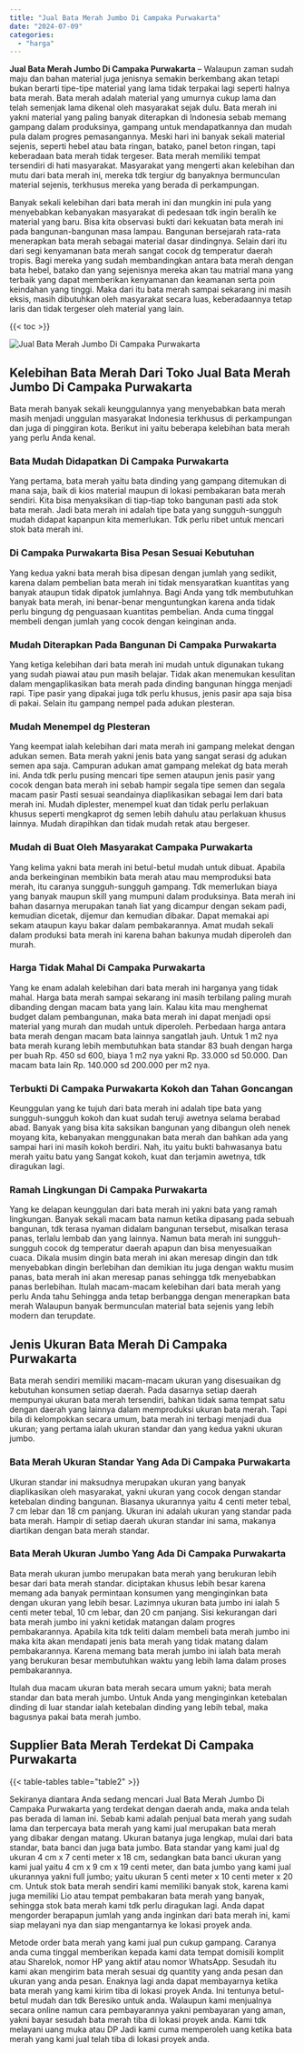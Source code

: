 ```yaml
---
title: "Jual Bata Merah Jumbo Di Campaka Purwakarta"
date: "2024-07-09"
categories: 
  - "harga"
---
```


**Jual Bata Merah Jumbo Di Campaka Purwakarta** – Walaupun zaman sudah maju dan bahan material juga jenisnya semakin berkembang akan tetapi bukan berarti tipe-tipe material yang lama tidak terpakai lagi seperti halnya bata merah. Bata merah adalah material yang umurnya cukup lama dan telah semenjak lama dikenal oleh masyarakat sejak dulu. Bata merah ini yakni material yang paling banyak diterapkan di Indonesia sebab memang gampang dalam produksinya, gampang untuk mendapatkannya dan mudah pula dalam progres pemasangannya. Meski hari ini banyak sekali material sejenis, seperti hebel atau bata ringan, batako, panel beton ringan, tapi keberadaan bata merah tidak tergeser. Bata merah memiliki tempat tersendiri di hati masyarakat. Masyarakat yang mengerti akan kelebihan dan mutu dari bata merah ini, mereka tdk tergiur dg banyaknya bermunculan material sejenis, terkhusus mereka yang berada di perkampungan.

Banyak sekali kelebihan dari bata merah ini dan mungkin ini pula yang menyebabkan kebanyakan masyarakat di pedesaan tdk ingin beralih ke material yang baru. Bisa kita observasi bukti dari kekuatan bata merah ini pada bangunan-bangunan masa lampau. Bangunan bersejarah rata-rata menerapkan bata merah sebagai material dasar dindingnya. Selain dari itu dari segi kenyamanan bata merah sangat cocok dg temperatur daerah tropis. Bagi mereka yang sudah membandingkan antara bata merah dengan bata hebel, batako dan yang sejenisnya mereka akan tau matrial mana yang terbaik yang dapat memberikan kenyamanan dan keamanan serta poin keindahan yang tinggi. Maka dari itu bata merah sampai sekarang ini masih eksis, masih dibutuhkan oleh masyarakat secara luas, keberadaannya tetap laris dan tidak tergeser oleh material yang lain.

{{< toc >}}

![Jual Bata Merah Jumbo Di Campaka Purwakarta](/images/jual-bata-merah-02.png)

## Kelebihan Bata Merah Dari Toko Jual Bata Merah Jumbo Di Campaka Purwakarta

Bata merah banyak sekali keunggulannya yang menyebabkan bata merah masih menjadi unggulan masyarakat Indonesia terkhusus di perkampungan dan juga di pinggiran kota. Berikut ini yaitu beberapa kelebihan bata merah yang perlu Anda kenal.

### Bata Mudah Didapatkan Di Campaka Purwakarta

Yang pertama, bata merah yaitu bata dinding yang gampang ditemukan di mana saja, baik di kios material maupun di lokasi pembakaran bata merah sendiri. Kita bisa menyaksikan di tiap-tiap toko bangunan pasti ada stok bata merah. Jadi bata merah ini adalah tipe bata yang sungguh-sungguh mudah didapat kapanpun kita memerlukan. Tdk perlu ribet untuk mencari stok bata merah ini.

### Di Campaka Purwakarta Bisa Pesan Sesuai Kebutuhan

Yang kedua yakni bata merah bisa dipesan dengan jumlah yang sedikit, karena dalam pembelian bata merah ini tidak mensyaratkan kuantitas yang banyak ataupun tidak dipatok jumlahnya. Bagi Anda yang tdk membutuhkan banyak bata merah, ini benar-benar menguntungkan karena anda tidak perlu bingung dg penguasaan kuantitas pembelian. Anda cuma tinggal membeli dengan jumlah yang cocok dengan keinginan anda.

### Mudah Diterapkan Pada Bangunan Di Campaka Purwakarta

Yang ketiga kelebihan dari bata merah ini mudah untuk digunakan tukang yang sudah piawai atau pun masih belajar. Tidak akan menemukan kesulitan dalam mengaplikasikan bata merah pada dinding bangunan hingga menjadi rapi. Tipe pasir yang dipakai juga tdk perlu khusus, jenis pasir apa saja bisa di pakai. Selain itu gampang nempel pada adukan plesteran.

### Mudah Menempel dg Plesteran

Yang keempat ialah kelebihan dari mata merah ini gampang melekat dengan adukan semen. Bata merah yakni jenis bata yang sangat serasi dg adukan semen apa saja. Campuran adukan amat gampang melekat dg bata merah ini. Anda tdk perlu pusing mencari tipe semen ataupun jenis pasir yang cocok dengan bata merah ini sebab hampir segala tipe semen dan segala macam pasir Pasti sesuai seandainya diaplikasikan sebagai lem dari bata merah ini. Mudah diplester, menempel kuat dan tidak perlu perlakuan khusus seperti mengkaprot dg semen lebih dahulu atau perlakuan khusus lainnya. Mudah dirapihkan dan tidak mudah retak atau bergeser.

### Mudah di Buat Oleh Masyarakat Campaka Purwakarta

Yang kelima yakni bata merah ini betul-betul mudah untuk dibuat. Apabila anda berkeinginan membikin bata merah atau mau memproduksi bata merah, itu caranya sungguh-sungguh gampang. Tdk memerlukan biaya yang banyak maupun skill yang mumpuni dalam produksinya. Bata merah ini bahan dasarnya merupakan tanah liat yang dicampur dengan sekam padi, kemudian dicetak, dijemur dan kemudian dibakar. Dapat memakai api sekam ataupun kayu bakar dalam pembakarannya. Amat mudah sekali dalam produksi bata merah ini karena bahan bakunya mudah diperoleh dan murah.

### Harga Tidak Mahal Di Campaka Purwakarta

Yang ke enam adalah kelebihan dari bata merah ini harganya yang tidak mahal. Harga bata merah sampai sekarang ini masih terbilang paling murah dibanding dengan macam bata yang lain. Kalau kita mau menghemat budget dalam pembangunan, maka bata merah ini dapat menjadi opsi material yang murah dan mudah untuk diperoleh. Perbedaan harga antara bata merah dengan macam bata lainnya sangatlah jauh. Untuk 1 m2 nya bata merah kurang lebih membutuhkan bata standar 83 buah dengan harga per buah Rp. 450 sd 600, biaya 1 m2 nya yakni Rp. 33.000 sd 50.000. Dan macam bata lain Rp. 140.000 sd 200.000 per m2 nya.

### Terbukti Di Campaka Purwakarta Kokoh dan Tahan Goncangan

Keunggulan yang ke tujuh dari bata merah ini adalah tipe bata yang sungguh-sungguh kokoh dan kuat sudah teruji awetnya selama berabad abad. Banyak yang bisa kita saksikan bangunan yang dibangun oleh nenek moyang kita, kebanyakan menggunakan bata merah dan bahkan ada yang sampai hari ini masih kokoh berdiri. Nah, itu yaitu bukti bahwasanya batu merah yaitu batu yang Sangat kokoh, kuat dan terjamin awetnya, tdk diragukan lagi.

### Ramah Lingkungan Di Campaka Purwakarta

Yang ke delapan keunggulan dari bata merah ini yakni bata yang ramah lingkungan. Banyak sekali macam bata namun ketika dipasang pada sebuah bangunan, tdk terasa nyaman didalam bangunan tersebut, misalkan terasa panas, terlalu lembab dan yang lainnya. Namun bata merah ini sungguh-sungguh cocok dg temperatur daerah apapun dan bisa menyesuaikan cuaca. Dikala musim dingin bata merah ini akan meresap dingin dan tdk menyebabkan dingin berlebihan dan demikian itu juga dengan waktu musim panas, bata merah ini akan meresap panas sehingga tdk menyebabkan panas berlebihan. Itulah macam-macam kelebihan dari bata merah yang perlu Anda tahu Sehingga anda tetap berbangga dengan menerapkan bata merah Walaupun banyak bermunculan material bata sejenis yang lebih modern dan terupdate.

## Jenis Ukuran Bata Merah Di Campaka Purwakarta

Bata merah sendiri memiliki macam-macam ukuran yang disesuaikan dg kebutuhan konsumen setiap daerah. Pada dasarnya setiap daerah mempunyai ukuran bata merah tersendiri, bahkan tidak sama tempat satu dengan daerah yang lainnya dalam memproduksi ukuran bata merah. Tapi bila di kelompokkan secara umum, bata merah ini terbagi menjadi dua ukuran; yang pertama ialah ukuran standar dan yang kedua yakni ukuran jumbo.

### Bata Merah Ukuran Standar Yang Ada Di Campaka Purwakarta

Ukuran standar ini maksudnya merupakan ukuran yang banyak diaplikasikan oleh masyarakat, yakni ukuran yang cocok dengan standar ketebalan dinding bangunan. Biasanya ukurannya yaitu 4 centi meter tebal, 7 cm lebar dan 18 cm panjang. Ukuran ini adalah ukuran yang standar pada bata merah. Hampir di setiap daerah ukuran standar ini sama, makanya diartikan dengan bata merah standar.

### Bata Merah Ukuran Jumbo Yang Ada Di Campaka Purwakarta

Bata merah ukuran jumbo merupakan bata merah yang berukuran lebih besar dari bata merah standar. diciptakan khusus lebih besar karena memang ada banyak permintaan konsumen yang menginginkan bata dengan ukuran yang lebih besar. Lazimnya ukuran bata jumbo ini ialah 5 centi meter tebal, 10 cm lebar, dan 20 cm panjang. Sisi kekurangan dari bata merah jumbo ini yakni ketidak matangan dalam progres pembakarannya. Apabila kita tdk teliti dalam membeli bata merah jumbo ini maka kita akan mendapati jenis bata merah yang tidak matang dalam pembakarannya. Karena memang bata merah jumbo ini ialah bata merah yang berukuran besar membutuhkan waktu yang lebih lama dalam proses pembakarannya.

Itulah dua macam ukuran bata merah secara umum yakni; bata merah standar dan bata merah jumbo. Untuk Anda yang menginginkan ketebalan dinding di luar standar ialah ketebalan dinding yang lebih tebal, maka bagusnya pakai bata merah jumbo.

## Supplier Bata Merah Terdekat Di Campaka Purwakarta

{{< table-tables table="table2" >}}

Sekiranya diantara Anda sedang mencari Jual Bata Merah Jumbo Di Campaka Purwakarta yang terdekat dengan daerah anda, maka anda telah pas berada di laman ini. Sebab kami adalah penjual bata merah yang sudah lama dan terpercaya bata merah yang kami jual merupakan bata merah yang dibakar dengan matang. Ukuran batanya juga lengkap, mulai dari bata standar, bata banci dan juga bata jumbo. Bata standar yang kami jual dg ukuran 4 cm x 7 centi meter x 18 cm, sedangkan bata banci ukuran yang kami jual yaitu 4 cm x 9 cm x 19 centi meter, dan bata jumbo yang kami jual ukurannya yakni full jumbo; yaitu ukuran 5 centi meter x 10 centi meter x 20 cm. Untuk stok bata merah sendiri kami memiliki banyak stok, karena kami juga memiliki Lio atau tempat pembakaran bata merah yang banyak, sehingga stok bata merah kami tdk perlu diragukan lagi. Anda dapat mengorder berapapun jumlah yang anda inginkan dari bata merah ini, kami siap melayani nya dan siap mengantarnya ke lokasi proyek anda.

Metode order bata merah yang kami jual pun cukup gampang. Caranya anda cuma tinggal memberikan kepada kami data tempat domisili komplit atau Sharelok, nomor HP yang aktif atau nomor WhatsApp. Sesudah itu kami akan mengirim bata merah sesuai dg quantity yang anda pesan dan ukuran yang anda pesan. Enaknya lagi anda dapat membayarnya ketika bata merah yang kami kirim tiba di lokasi proyek Anda. Ini tentunya betul-betul mudah dan tdk Beresiko untuk anda. Walaupun kami menjualnya secara online namun cara pembayarannya yakni pembayaran yang aman, yakni bayar sesudah bata merah tiba di lokasi proyek anda. Kami tdk melayani uang muka atau DP Jadi kami cuma memperoleh uang ketika bata merah yang kami jual telah tiba di lokasi proyek anda.
